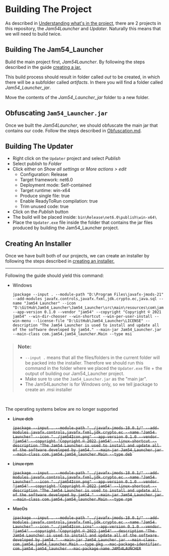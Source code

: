 # Building The Project
As described in [Understanding what's in the project](./WhatsInTheRepository.md), there are 2 projects in this repository, the *Jam54Launcher* and *Updater*. Naturally this means that we will need to build twice.

## Building The Jam54_Launcher
Build the main project first, *Jam54Launcher*. By following the steps described in the guide [creating a jar.](./CreatingAJar.md)

This build process should result in folder called *out* to be created, in which there will be a subfolder called *artifacts*. In there you will find a folder called *Jam54_Launcher_jar*.

Move the contents of the *Jam54_Launcher_jar* folder to a new folder.

## Obfuscating `Jam54_Launcher.jar`
Once we built the *Jam54Launcher*, we should obfuscate the main jar that contains our code. Follow the steps described in [Obfuscation.md](./Obfuscation.md).

## Building The Updater
- Right click on the `Updater` project and select *Publish*
- Select publish to *Folder*
- Click either on *Show all settings* or *More actions > edit*
    - Configuration: Release
    - Target framework: net6.0
    - Deployment mode: Self-contained
    - Target runtime: win-x64
    - Produce single file: true
    - Enable ReadyToRun compilation: true
    - Trim unused code: true
- Click on the *Publish* button
- The build will be placed inside: `bin\Release\net6.0\publish\win-x64\`
- Place the `Updater.exe` file inside the folder that contains the jar files produced by building the Jam54_Launcher project.

## Creating An Installer
Once we have built both of our projects, we can create an installer by following the steps described in [creating an installer.](./CreatingAnInstaller.md) 

---

Following the guide should yield this command:
- Windows
    ```
    jpackage --input . --module-path "D:\Program Files\javafx-jmods-21" --add-modules javafx.controls,javafx.fxml,jdk.crypto.ec,java.sql --name "Jam54 Launcher" --icon "D:\GitHub\Jam54_Launcher\Jam54_Launcher\src\main\resources\com\jam54\jam54_launcher\img\jam54Icon.ico" --app-version 0.1.0 --vendor "jam54" --copyright "Copyright © 2021 jam54" --win-dir-chooser --win-shortcut --win-per-user-install --win-menu --license-file "D:\GitHub\Jam54_Launcher\LICENSE" --description "The Jam54 Launcher is used to install and update all of the software developed by jam54." --main-jar Jam54_Launcher.jar --main-class com.jam54.jam54_launcher.Main --type msi
    ```

> ### Note:
> - `--input .` means that all the files/folders in the current folder will be packed into the installer. Therefore we should run this command in the folder where we placed the `Updater.exe` file + the output of building our Jam54_Launcher project.
> - Make sure to use the `Jam54_Launcher.jar` as the "main jar".
> - The Jam54Launcher is for Windows only, so we tell jpackage to create an .msi installer


<br>

The operating systems below are no longer supported
- ~~Linux deb~~

    ~~```jpackage --input . --module-path "../javafx-jmods-18.0.1/" --add-modules javafx.controls,javafx.fxml,jdk.crypto.ec --name "Jam54 Launcher" --icon "../jam54Icon.png" --app-version 0.1.0 --vendor "jam54" --copyright "Copyright © 2022 jam54" --linux-shortcut --description "The Jam54 Launcher is used to install and update all of the software developed by jam54." --main-jar Jam54_Launcher.jar --main-class com.jam54.jam54_launcher.Main --type deb```~~

- ~~Linux rpm~~

    ~~```jpackage --input . --module-path "../javafx-jmods-18.0.1/" --add-modules javafx.controls,javafx.fxml,jdk.crypto.ec --name "Jam54 Launcher" --icon "../jam54Icon.png" --app-version 0.1.0 --vendor "jam54" --copyright "Copyright © 2022 jam54" --linux-shortcut --description "The Jam54 Launcher is used to install and update all of the software developed by jam54." --main-jar Jam54_Launcher.jar --main-class com.jam54.jam54_launcher.Main --type rpm```~~

- ~~MacOs~~

    ~~```jpackage --input . --module-path "../javafx-jmods-18.0.1/" --add-modules javafx.controls,javafx.fxml,jdk.crypto.ec --name "Jam54 Launcher" --icon "../jam54Icon.icns" --app-version 0.1.0 --vendor "jam54" --copyright "Copyright © 2022 jam54" --description "The Jam54 Launcher is used to install and update all of the software developed by jam54." --main-jar Jam54_Launcher.jar --main-class com.jam54.jam54_launcher.Main --type pkg --mac-package-identifier com.jam54.jam54_launcher --mac-package-name JAM54LAUNCHER```~~
